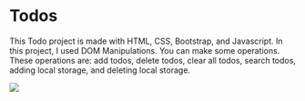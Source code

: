 # Todos
This Todo project is made with HTML, CSS, Bootstrap, and Javascript. In this project, I used DOM Manipulations. You can make some operations. These operations are:
 add todos, delete todos, clear all todos, search todos, adding local storage, and deleting local storage.
 
 <img src="https://github.com/dilankaplan/Todos/blob/master/todolistgiri%C5%9F.png">
